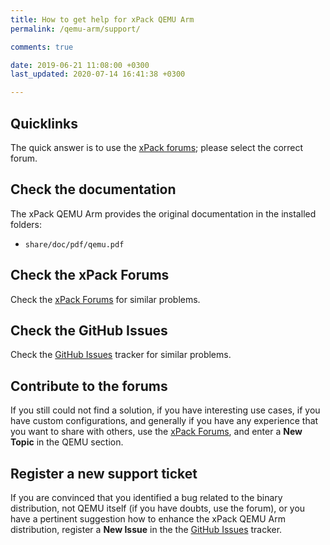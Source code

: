 ```yaml
---
title: How to get help for xPack QEMU Arm
permalink: /qemu-arm/support/

comments: true

date: 2019-06-21 11:08:00 +0300
last_updated: 2020-07-14 16:41:38 +0300

---
```


## Quicklinks

The quick answer is to use the
[xPack forums](https://www.tapatalk.com/groups/xpack/); please select
the correct forum.

## Check the documentation

The xPack QEMU Arm provides the original documentation in the
installed folders:

- `share/doc/pdf/qemu.pdf`

## Check the xPack Forums

Check the [xPack Forums](https://www.tapatalk.com/groups/xpack/) for
similar problems.

## Check the GitHub Issues

Check the
[GitHub Issues](https://github.com/xpack-dev-tools/qemu-arm-xpack/issues/)
tracker for similar problems.

## Contribute to the forums

If you still could not find a solution, if you have interesting use
cases, if you have custom configurations, and generally if you have
any experience that you want to share with others, use the
[xPack Forums](https://www.tapatalk.com/groups/xpack/),
and enter a **New Topic** in the QEMU section.

## Register a new support ticket

If you are convinced that you identified a bug related to the binary
distribution, not QEMU itself (if you have doubts, use the forum),
or you have a pertinent suggestion how to enhance the xPack QEMU Arm
distribution, register a **New Issue** in the the
[GitHub Issues](https://github.com/xpack-dev-tools/qemu-arm-xpack/issues/)
tracker.
